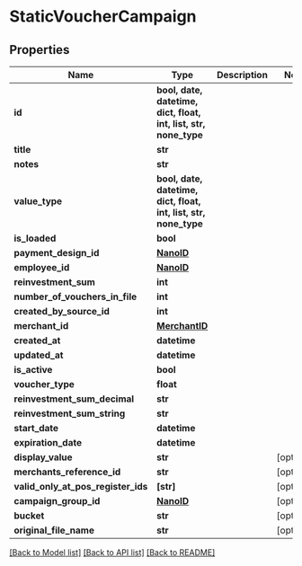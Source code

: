 # StaticVoucherCampaign


## Properties
Name | Type | Description | Notes
------------ | ------------- | ------------- | -------------
**id** | **bool, date, datetime, dict, float, int, list, str, none_type** |  | 
**title** | **str** |  | 
**notes** | **str** |  | 
**value_type** | **bool, date, datetime, dict, float, int, list, str, none_type** |  | 
**is_loaded** | **bool** |  | 
**payment_design_id** | [**NanoID**](NanoID.md) |  | 
**employee_id** | [**NanoID**](NanoID.md) |  | 
**reinvestment_sum** | **int** |  | 
**number_of_vouchers_in_file** | **int** |  | 
**created_by_source_id** | **int** |  | 
**merchant_id** | [**MerchantID**](MerchantID.md) |  | 
**created_at** | **datetime** |  | 
**updated_at** | **datetime** |  | 
**is_active** | **bool** |  | 
**voucher_type** | **float** |  | 
**reinvestment_sum_decimal** | **str** |  | 
**reinvestment_sum_string** | **str** |  | 
**start_date** | **datetime** |  | 
**expiration_date** | **datetime** |  | 
**display_value** | **str** |  | [optional] 
**merchants_reference_id** | **str** |  | [optional] 
**valid_only_at_pos_register_ids** | **[str]** |  | [optional] 
**campaign_group_id** | [**NanoID**](NanoID.md) |  | [optional] 
**bucket** | **str** |  | [optional] 
**original_file_name** | **str** |  | [optional] 

[[Back to Model list]](../README.md#documentation-for-models) [[Back to API list]](../README.md#documentation-for-api-endpoints) [[Back to README]](../README.md)


